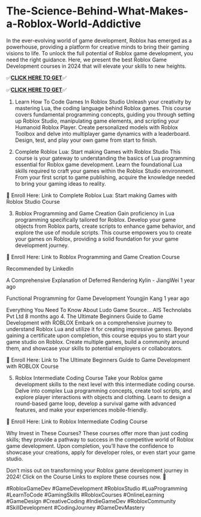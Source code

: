 # The-Science-Behind-What-Makes-a-Roblox-World-Addictive

In the ever-evolving world of game development, Roblox has emerged as a powerhouse, providing a platform for creative minds to bring their gaming visions to life. To unlock the full potential of Roblox game development, you need the right guidance. Here, we present the best Roblox Game Development courses in 2024 that will elevate your skills to new heights.


✅**[CLICK HERE TO GET](https://usaofferzon.com/roblox)**✅


✅**[CLICK HERE TO GET](https://usaofferzon.com/giftcard)**✅


1. Learn How To Code Games In Roblox Studio
Unleash your creativity by mastering Lua, the coding language behind Roblox games. This course covers fundamental programming concepts, guiding you through setting up Roblox Studio, manipulating game elements, and scripting your Humanoid Roblox Player. Create personalized models with Roblox Toolbox and delve into multiplayer game dynamics with a leaderboard. Design, test, and play your own game from start to finish.

2. Complete Roblox Lua: Start making Games with Roblox Studio
This course is your gateway to understanding the basics of Lua programming essential for Roblox game development. Learn the foundational Lua skills required to craft your games within the Roblox Studio environment. From your first script to game publishing, acquire the knowledge needed to bring your gaming ideas to reality.

🛒 Enroll Here: Link to Complete Roblox Lua: Start making Games with Roblox Studio Course

3. Roblox Programming and Game Creation
Gain proficiency in Lua programming specifically tailored for Roblox. Develop your game objects from Roblox parts, create scripts to enhance game behavior, and explore the use of module scripts. This course empowers you to create your games on Roblox, providing a solid foundation for your game development journey.

🛒 Enroll Here: Link to Roblox Programming and Game Creation Course

Recommended by LinkedIn

A Comprehensive Explanation of Deferred Rendering
Kylin - JiangWei  1 year ago

Functional Programming for Game Development
Youngjin Kang  1 year ago

Everything You Need To Know About Ludo Game Source…
AIS Technolabs Pvt Ltd  8 months ago
4. The Ultimate Beginners Guide to Game Development with ROBLOX
Embark on a comprehensive journey to understand Roblox Lua and utilize it for creating impressive games. Beyond gaining a certificate upon completion, this course equips you to start your game studio on Roblox. Create multiple games, build a community around them, and showcase your skills to potential employers or collaborators.

🛒 Enroll Here: Link to The Ultimate Beginners Guide to Game Development with ROBLOX Course

5. Roblox Intermediate Coding Course
Take your Roblox game development skills to the next level with this intermediate coding course. Delve into complex Lua programming concepts, create tool scripts, and explore player interactions with objects and clothing. Learn to design a round-based game loop, develop a survival game with advanced features, and make your experiences mobile-friendly.

🛒 Enroll Here: Link to Roblox Intermediate Coding Course

Why Invest in These Courses?
These courses offer more than just coding skills; they provide a pathway to success in the competitive world of Roblox game development. Upon completion, you’ll have the confidence to showcase your creations, apply for developer roles, or even start your game studio.

Don’t miss out on transforming your Roblox game development journey in 2024! Click on the Course Links to explore these courses now. 🚀

#RobloxGameDev #GameDevelopment #RobloxStudio #LuaProgramming #LearnToCode #GamingSkills #RobloxCourses #OnlineLearning #GameDesign #CreativeCoding #IndieGameDev #RobloxCommunity #SkillDevelopment #CodingJourney #GameDevMastery

